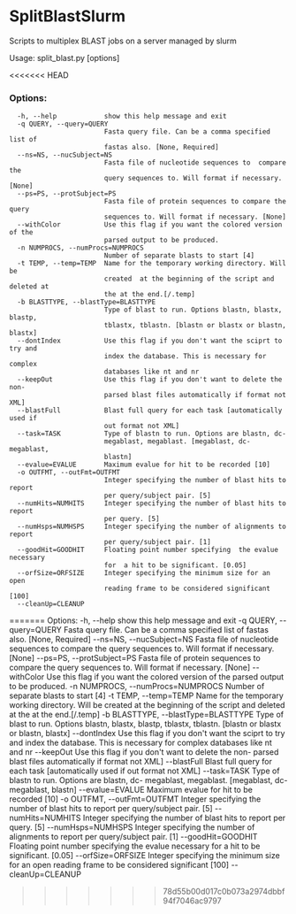 # SplitBlastSlurm
Scripts to multiplex BLAST jobs on a server managed by slurm



Usage: split_blast.py [options]

<<<<<<< HEAD
### Options:
```
  -h, --help            show this help message and exit
  -q QUERY, --query=QUERY
                        Fasta query file. Can be a comma specified list of
                        fastas also. [None, Required]
  --ns=NS, --nucSubject=NS
                        Fasta file of nucleotide sequences to  compare the
                        query sequences to. Will format if necessary. [None]
  --ps=PS, --protSubject=PS
                        Fasta file of protein sequences to compare the query
                        sequences to. Will format if necessary. [None]
  --withColor           Use this flag if you want the colored version of the
                        parsed output to be produced.
  -n NUMPROCS, --numProcs=NUMPROCS
                        Number of separate blasts to start [4]
  -t TEMP, --temp=TEMP  Name for the temporary working directory. Will be
                        created  at the beginning of the script and deleted at
                        the at the end.[/.temp]
  -b BLASTTYPE, --blastType=BLASTTYPE
                        Type of blast to run. Options blastn, blastx, blastp,
                        tblastx, tblastn. [blastn or blastx or blastn, blastx]
  --dontIndex           Use this flag if you don't want the sciprt to try and
                        index the database. This is necessary for complex
                        databases like nt and nr
  --keepOut             Use this flag if you don't want to delete the non-
                        parsed blast files automatically if format not XML]
  --blastFull           Blast full query for each task [automatically used if
                        out format not XML]
  --task=TASK           Type of blastn to run. Options are blastn, dc-
                        megablast, megablast. [megablast, dc-megablast,
                        blastn]
  --evalue=EVALUE       Maximum evalue for hit to be recorded [10]
  -o OUTFMT, --outFmt=OUTFMT
                        Integer specifying the number of blast hits to report
                        per query/subject pair. [5]
  --numHits=NUMHITS     Integer specifying the number of blast hits to report
                        per query. [5]
  --numHsps=NUMHSPS     Integer specifying the number of alignments to report
                        per query/subject pair. [1]
  --goodHit=GOODHIT     Floating point number specifying  the evalue necessary
                        for  a hit to be significant. [0.05]
  --orfSize=ORFSIZE     Integer specifying the minimum size for an open
                        reading frame to be considered significant [100]
  --cleanUp=CLEANUP     
```
=======
Options:
-h, --help            show this help message and exit
-q QUERY, --query=QUERY
                      Fasta query file. Can be a comma specified list of
                      fastas also. [None, Required]
--ns=NS, --nucSubject=NS
                      Fasta file of nucleotide sequences to  compare the
                      query sequences to. Will format if necessary. [None]
--ps=PS, --protSubject=PS
                      Fasta file of protein sequences to compare the query
                      sequences to. Will format if necessary. [None]
--withColor           Use this flag if you want the colored version of the
                      parsed output to be produced.
-n NUMPROCS, --numProcs=NUMPROCS
                      Number of separate blasts to start [4]
-t TEMP, --temp=TEMP  Name for the temporary working directory. Will be
                      created  at the beginning of the script and deleted at
                      the at the end.[/.temp]
-b BLASTTYPE, --blastType=BLASTTYPE
                      Type of blast to run. Options blastn, blastx, blastp,
                      tblastx, tblastn. [blastn or blastx or blastn, blastx]
--dontIndex           Use this flag if you don't want the sciprt to try and
                      index the database. This is necessary for complex
                      databases like nt and nr
--keepOut             Use this flag if you don't want to delete the non-
                      parsed blast files automatically if format not XML]
--blastFull           Blast full query for each task [automatically used if
                      out format not XML]
--task=TASK           Type of blastn to run. Options are blastn, dc-
                      megablast, megablast. [megablast, dc-megablast,
                      blastn]
--evalue=EVALUE       Maximum evalue for hit to be recorded [10]
-o OUTFMT, --outFmt=OUTFMT
                      Integer specifying the number of blast hits to report
                      per query/subject pair. [5]
--numHits=NUMHITS     Integer specifying the number of blast hits to report
                      per query. [5]
--numHsps=NUMHSPS     Integer specifying the number of alignments to report
                      per query/subject pair. [1]
--goodHit=GOODHIT     Floating point number specifying  the evalue necessary
                      for  a hit to be significant. [0.05]
--orfSize=ORFSIZE     Integer specifying the minimum size for an open
                      reading frame to be considered significant [100]
--cleanUp=CLEANUP     
>>>>>>> 78d55b00d017c0b073a2974dbbf94f7046ac9797
